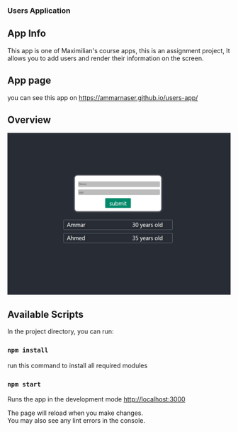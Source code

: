 ### Users Application

## App Info

This app is one of Maximilian's course apps, this is an assignment project,
It allows you to add users and render their information on the screen.

## App page

you can see this app on https://ammarnaser.github.io/users-app/

## Overview

![This is an image](./overview/pic.jpg)

## Available Scripts

In the project directory, you can run:

### `npm install`

run this command to install all required modules

### `npm start`

Runs the app in the development mode [http://localhost:3000](http://localhost:3000)

The page will reload when you make changes.\
You may also see any lint errors in the console.
